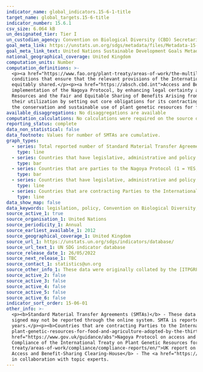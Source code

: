 ```yaml
---
indicator_name: global_indicators.15-6-1-title
target_name: global_targets.15-6-title
indicator_number: 15.6.1
csv_size: 6.064 kB
un_designated_tier: Tier I
un_custodian_agency: Convention on Biological Diversity (CBD) Secretariat
goal_meta_link: https://unstats.un.org/sdgs/metadata/files/Metadata-15-06-01.pdf
goal_meta_link_text: United Nations Sustainable Development Goals Metadata (PDF 215 KB)
national_geographical_coverage: United Kingdom
computation_units: Number
computation_definitions: >-
  <p><a href="https://www.fao.org/plant-treaty/areas-of-work/the-multilateral-system/smta/en/">Standard Material Transfer Agreement (SMTA)</a> - A standard contract for the transfer of plant and genetic material included in the Multilateral System. The contract sets out terms and
  conditions that ensure that the relevant provisions of the International Treaty are followed. It is the result of lengthy negotiation. The SMTA regulates exchanges of plant genetic material, prevents their misuse, and ensures that any commercial benefits that arise are fairly and
  equitably shared.</p><p><a href="https://absch.cbd.int">Access and Benefit-Sharing Clearing House</a> - A platform for exchanging information on access and benefit-sharing was established by Article 14 of the Protocol. The ABS Clearing-House is a key tool for facilitating the
  implementation of the Nagoya Protocol, by enhancing legal certainty and transparency on procedures for access, and for monitoring the utilization of genetic resources along the value chain.</p><p><a href="">Nagoya Protocol</a> - Short for the Nagoya Protocol on Access to Genetic
  Resources and the Fair and Equitable Sharing of Benefits Arising from their Utilization to the Convention on Biological Diversity (2010). The Nagoya Protocol covers genetic resources and traditional knowledge associated with genetic resources. It also covers the benefits arising from
  their utilization by setting out core obligations for its contracting Parties to take measures in relation to access, benefit-sharing and compliance.</p><p> International Treaty on Plant Genetic Resources for Food and Agriculture (PGRFA) - The objectives of the International Treaty are
  the conservation and sustainable use of plant genetic resources for food and agriculture and the fair and equitable sharing of the benefits arising out of their use, in harmony with the Convention on Biological Diversity.</p>
available_disaggregations: No disaggregations are available
computation_calculations: No calculations were required on the source data.
reporting_status: complete
data_non_statistical: false
data_footnote: Values for number of SMTAs are cumulative.
graph_types:
  - series: Total reported number of Standard Material Transfer Agreements (SMTAs) transferring plant genetic resources for food and agriculture to the UK
    type: line
  - series: Countries that have legislative, administrative and policy framework or measures reported to the Access and Benefit-Sharing Clearing-House (1 = YES; 0 = NO)
    type: bar
  - series: Countries that are parties to the Nagoya Protocol (1 = YES; 0 = NO)
    type: bar
  - series: Countries that have legislative, administrative and policy framework or measures reported through the Online Reporting System on Compliance of the International Treaty on Plant Genetic Resources for Food and Agriculture (PGRFA) (1 = YES; 0 = NO)
    type: line
  - series: Countries that are contracting Parties to the International Treaty on Plant Genetic Resources for Food and Agriculture (PGRFA) (1 = YES; 0 = NO)
    type: line
data_show_map: false
data_keywords: legislation, policy, Convention on Biological Diversity, FAO 
source_active_1: true
source_organisation_1: United Nations
source_periodicity_1: Annual
source_earliest_available_1: 2012
source_geographical_coverage_1: United Kingdom
source_url_1: https://unstats.un.org/sdgs/indicators/database/
source_url_text_1: UN SDG indicator database
source_release_date_1: 26/05/2022
source_next_release_1: TBC
source_contact_1: statistics@un.org
source_other_info_1: These data were originally collated by the [ITPGRFA Secretariat](http://www.fao.org/plant-treaty/areas-of-work/compliance/compliance-reports/en/)
source_active_2: false
source_active_3: false
source_active_4: false
source_active_5: false
source_active_6: false
indicator_sort_order: 15-06-01
other_info: >-
  <p><b>Standard Material Transfer Agreements (SMTAs)</b> - These data give the number of Standard Material Transfer Agreements (SMTAs) reported through the online system of the International Treaty (Easy-SMTA).</p><p>The true number of SMTA issued (signed) could be higher, as some SMTAs
  signed may not be reported through the online system. SMTA is reported by users, not by a government focal point.</p><p>Users also have a two-year period for reporting their SMTAs. The number reported for a specific year may therefore change during the following two
  years.</p><p><b>Countries that are contracting Parties to the International Treaty on Plant Genetic Resources for Food and Agriculture (PGRFA)</b> - The United Kingdom is a contracting party to the <a href="https://www.gov.uk/government/publications/ts-no212015-international-treaty-on-
  plant-genetic-resources-for-food-and-agriculture-adopted-by-the-thirty-first-session-of-the-fao-conference-in">International Treaty on PGRFA</a></p><p><b>Countries that are parties to the Nagoya Protocol</b> - The United Kingdom is party to the Nagoya Protocol. The <a
  href="https://www.gov.uk/guidance/abs">Nagoya Protocol on access and benefit sharing</a> was entered into force for the United Kingdom in May 2016.</p><p><b>Countries that have legislative, administrative and policy framework or measures reported through the Online Reporting System on
  Compliance of the International Treaty on Plant Genetic Resources for Food and Agriculture (PGRFA )</b> - The United Kingdom reports its legislative, administrative and policy framework through the Online Reporting System. See Article 4 of the <a href="http://www.fao.org/plant-
  treaty/areas-of-work/compliance/compliance-reports/en/">UK report on the implementation of the International Treaty on Plant Genetic Resources for Food and Agriculture (ITPGRFA)</a></p><p><b>Countries that have legislative, administrative and policy framework or measures reported to the
  Access and Benefit-Sharing Clearing-House</b> - The <a href="https://absch.cbd.int/countries/GB">United Kingdom has reported measures to the Access and Benefit-Sharing Clearing-House</a></p><p> Data follows the UN specification for this indicator. This indicator has not been identified
  in collaboration with topic experts.
---
```

 
